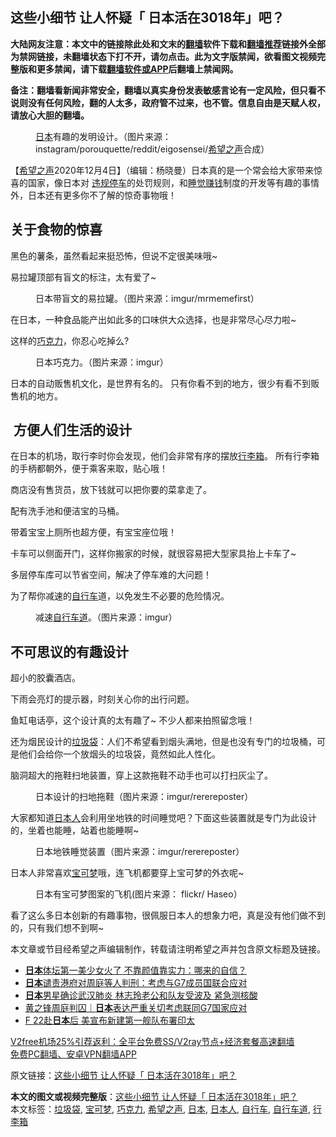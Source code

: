  <h2>这些小细节 让人怀疑「 日本活在3018年」吧？</h2> <p class="notice"><b>大陆网友注意：本文中的链接除此处和文末的<a href="https://github.com/bannedbook/fanqiang" >翻墙</a>软件下载和<a href="https://github.com/killgcd/justmysocks/blob/master/README.md">翻墙推荐</a>链接外全部为禁网链接，未翻墙状态下打不开，请勿点击。此为文字版禁闻，欲看图文视频完整版和更多禁闻，请下载<a href="https://github.com/bannedbook/fanqiang">翻墙软件或APP</a>后翻墙上禁闻网。</p><p>备注：翻墙看新闻非常安全，翻墙以真实身份发表敏感言论有一定风险，但只看不说则没有任何风险，翻的人太多，政府管不过来，也不管。信息自由是天赋人权，请放心大胆的翻墙。</b></p>  <div class="entry"> <figure><figcaption><a href="https://www.bannedbook.org/bnews/tag/%e6%97%a5%e6%9c%ac/" class="st_tag internal_tag" rel="tag" title="标签 日本 下的日志">日本</a>有趣的发明设计。（图片来源：instagram/porouquette/reddit/eigosensei/<a href="https://www.bannedbook.org/bnews/tag/%e5%b8%8c%e6%9c%9b%e4%b9%8b%e5%a3%b0/" class="st_tag internal_tag" rel="tag" title="标签 希望之声 下的日志">希望之声</a>合成）</figcaption></figure> <p>【<span class='wp_keywordlink_affiliate'><a href="https://www.soundofhope.org" title="希望之声" target="_blank">希望之声</a></span>2020年12月4日】（编辑：杨晓曼）日本真的是一个常会给大家带来惊喜的国家，像日本对 <a href="https://www.soundofhope.org/gb/2018/10/27/n2304564.html">违规停车</a>的处罚规则，和<a href="https://www.soundofhope.org/gb/2018/10/20/n2276091.html">睡觉赚钱</a>制度的开发等有趣的事情外，日本还有更多你不了解的惊奇事物哦！</p> <h2><strong>关于食物的惊喜</strong></h2> <p>黑色的薯条，虽然看起来挺恐怖，但说不定很美味哦~</p> <p>易拉罐顶部有盲文的标注，太有爱了~</p> <figure><figcaption> 日本带盲文的易拉罐。（图片来源：imgur/mrmemefirst）</figcaption></figure> <p>在日本，一种食品能产出如此多的口味供大众选择，也是非常尽心尽力啦~</p> <p></p> <p>这样的<a href="https://www.bannedbook.org/bnews/tag/%E5%B7%A7%E5%85%8B%E5%8A%9B/" class="st_tag internal_tag" rel="tag" title="标签 巧克力 下的日志">巧克力</a>，你忍心吃掉么?</p> <figure><figcaption> 日本巧克力。（图片来源：imgur）</figcaption></figure> <p>日本的自动贩售机文化，是世界有名的。 只有你看不到的地方，很少有看不到贩售机的地方。</p> <p></p>  <h2><strong> 方便人们生活的设计</strong></h2> <p>在日本的机场，取行李时你会发现，他们会非常有序的摆放<a href="https://www.bannedbook.org/bnews/tag/%e8%a1%8c%e6%9d%8e%e7%ae%b1/" class="st_tag internal_tag" rel="tag" title="标签 行李箱 下的日志">行李箱</a>。 所有行李箱的手柄都朝外，便于乘客来取，贴心哦！</p> <p></p> <p>商店没有售货员，放下钱就可以把你要的菜拿走了。</p> <p></p> <p>配有洗手池和便洁宝的马桶。</p> <p></p> <p>带着宝宝上厕所也超方便，有宝宝座位哦！</p> <p></p>  <p>卡车可以侧面开门，这样你搬家的时候，就很容易把大型家具抬上卡车了~</p> <p></p> <p>多层停车库可以节省空间，解决了停车难的大问题！</p> <p></p> <p>为了帮你减速的<a href="https://www.bannedbook.org/bnews/tag/%e8%87%aa%e8%a1%8c%e8%bd%a6/" class="st_tag internal_tag" rel="tag" title="标签 自行车 下的日志">自行车</a>道，以免发生不必要的危险情况。</p> <figure><figcaption> 减速<a href="https://www.bannedbook.org/bnews/tag/%E8%87%AA%E8%A1%8C%E8%BD%A6%E9%81%93/" class="st_tag internal_tag" rel="tag" title="标签 自行车道 下的日志">自行车道</a>。（图片来源：imgur）</figcaption></figure> <h2><strong>不可思议的有趣设计</strong></h2> <p>超小的胶囊酒店。</p> <p></p> <p>下雨会亮灯的提示器，时刻关心你的出行问题。</p>  <p></p> <p>鱼缸电话亭，这个设计真的太有趣了~ 不少人都来拍照留念哦！</p> <p></p> <p>还为烟民设计的<a href="https://www.bannedbook.org/bnews/tag/%E5%9E%83%E5%9C%BE%E8%A2%8B/" class="st_tag internal_tag" rel="tag" title="标签 垃圾袋 下的日志">垃圾袋</a>：人们不希望看到烟头满地，但是也没有专门的垃圾桶，可是他们会给你一个放烟头的垃圾袋，竟然如此人性化。</p> <p>脑洞超大的拖鞋扫地装置，穿上这款拖鞋不动手也可以打扫灰尘了。</p> <figure><figcaption> 日本设计的扫地拖鞋（图片来源：imgur/rerereposter）</figcaption></figure> <p>大家都知道<a href="https://www.bannedbook.org/bnews/tag/%e6%97%a5%e6%9c%ac%e4%ba%ba/" class="st_tag internal_tag" rel="tag" title="标签 日本人 下的日志">日本人</a>会利用坐地铁的时间睡觉吧？下面这些装置就是专门为此设计的，坐着也能睡，站着也能睡啊~</p> <figure><figcaption> 日本地铁睡觉装置（图片来源：imgur/rerereposter）</figcaption></figure> <p>日本人非常喜欢<a href="https://www.bannedbook.org/bnews/tag/%e5%ae%9d%e5%8f%af%e6%a2%a6/" class="st_tag internal_tag" rel="tag" title="标签 宝可梦 下的日志">宝可梦</a>哦，连飞机都要穿上宝可梦的外衣呢~</p> <figure><figcaption> 日本有宝可梦图案的飞机(图片来源： flickr/ Haseo）</figcaption></figure> <p>看了这么多日本创新的有趣事物，很佩服日本人的想象力吧，真是没有他们做不到的，只有我们想不到啊~</p>  <p>本文章或节目经希望之声编辑制作，转载请注明希望之声并包含原文标题及链接。</p> <ul class='op-related-articles' title='相关阅读'> <li><a href='https://www.bannedbook.org/bnews/yule/20201204/1441910.html' target='_blank'><b>日本</b>体坛第一美少女火了 不靠颜值靠实力：哪来的自信？</a></li> <li><a href='https://www.bannedbook.org/bnews/comments/20201204/1441859.html' target='_blank'><b>日本</b>谴责港府对周庭等人判刑：考虑与G7成员国联合应对</a></li> <li><a href='https://www.bannedbook.org/bnews/yule/20201204/1441791.html' target='_blank'><b>日本</b>男星确诊武汉肺炎 林志玲老公和队友受波及 紧急测核酸</a></li> <li><a href='https://www.bannedbook.org/bnews/baitai/20201203/1441535.html' target='_blank'>黄之锋周庭判囚｜<b>日本</b>表达严重关切考虑联同G7国家应对</a></li> <li><a href='https://www.bannedbook.org/bnews/taiwannews/20201203/1441412.html' target='_blank'>F 22赴<b>日本</b>后 美宣布新建第一舰队布署印太</a></li> </ul> <p class="texttj"> <a href="https://github.com/bannedbook/fanqiang/wiki/V2ray%E6%9C%BA%E5%9C%BA" target="_blank">V2free机场25%引荐返利：全平台免费SS/V2ray节点+经济套餐高速翻墙</a><br/> <a href="https://github.com/bannedbook/fanqiang/wiki/%E7%A6%81%E9%97%BB%E7%BD%91%E5%AE%89%E5%8D%93%E7%BF%BB%E5%A2%99%E6%96%B0%E9%97%BBAPP" target="_blank">免费PC翻墙、安卓VPN翻墙APP</a></p><p>原文链接：<a class="src_link"  href="https://www.soundofhope.org/post/269293" target="_blank">这些小细节 让人怀疑「 日本活在3018年」吧？</a></p><a name='sharetosocial'></a>       <div><b>本文的图文或视频完整版</b>：<a href='https://www.bannedbook.org/bnews/comments/20201204/1442040.html'>这些小细节 让人怀疑「 日本活在3018年」吧？</a></div>  </div><!--END ENTRY--> <div class="postfooter"> <div>本文标签：<a href="https://www.bannedbook.org/bnews/tag/%E5%9E%83%E5%9C%BE%E8%A2%8B/" rel="tag">垃圾袋</a>, <a href="https://www.bannedbook.org/bnews/tag/%e5%ae%9d%e5%8f%af%e6%a2%a6/" rel="tag">宝可梦</a>, <a href="https://www.bannedbook.org/bnews/tag/%E5%B7%A7%E5%85%8B%E5%8A%9B/" rel="tag">巧克力</a>, <a href="https://www.bannedbook.org/bnews/tag/%e5%b8%8c%e6%9c%9b%e4%b9%8b%e5%a3%b0/" rel="tag">希望之声</a>, <a href="https://www.bannedbook.org/bnews/tag/%e6%97%a5%e6%9c%ac/" rel="tag">日本</a>, <a href="https://www.bannedbook.org/bnews/tag/%e6%97%a5%e6%9c%ac%e4%ba%ba/" rel="tag">日本人</a>, <a href="https://www.bannedbook.org/bnews/tag/%e8%87%aa%e8%a1%8c%e8%bd%a6/" rel="tag">自行车</a>, <a href="https://www.bannedbook.org/bnews/tag/%E8%87%AA%E8%A1%8C%E8%BD%A6%E9%81%93/" rel="tag">自行车道</a>, <a href="https://www.bannedbook.org/bnews/tag/%e8%a1%8c%e6%9d%8e%e7%ae%b1/" rel="tag">行李箱</a></div>  </div><!--END POSTFOOTER--> 
